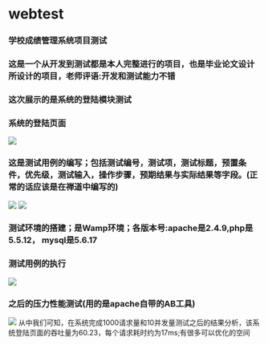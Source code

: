 # webtest
### 学校成绩管理系统项目测试
### 这是一个从开发到测试都是本人完整进行的项目，也是毕业论文设计所设计的项目，老师评语:开发和测试能力不错
### 这次展示的是系统的登陆模块测试
### 系统的登陆页面
![](http://or30iz1wj.bkt.clouddn.com/%E7%99%BB%E9%99%86%E9%A6%96%E9%A1%B5OK.jpg)
### 这是测试用例的编写；包括测试编号，测试项，测试标题，预置条件，优先级，测试输入，操作步骤，预期结果与实际结果等字段。(正常的话应该是在禅道中编写的)
![](http://or30iz1wj.bkt.clouddn.com/%E6%B5%8B%E8%AF%951OK.jpg)
![](http://or30iz1wj.bkt.clouddn.com/%E6%B5%8B%E8%AF%952OKOK.jpg)
### 测试环境的搭建；是Wamp环境；各版本号:apache是2.4.9,php是5.5.12， mysql是5.6.17
### 测试用例的执行
![](http://or30iz1wj.bkt.clouddn.com/%E6%B5%8B%E8%AF%95%E7%94%A8%E4%BE%8B%E7%9A%84%E6%89%A7%E8%A1%8COK.jpg)
### 之后的压力性能测试(用的是apache自带的AB工具)
![](http://or30iz1wj.bkt.clouddn.com/%E5%8E%8B%E5%8A%9B%E6%B5%8B%E8%AF%95%E4%B8%8E%E6%80%A7%E8%83%BD%E6%B5%8B%E8%AF%95OK.jpg)
从中我们可知，在系统完成1000请求量和10并发量测试之后的结果分析，该系统登陆页面的吞吐量为60.23，每个请求耗时约为17ms;有很多可以优化的空间
